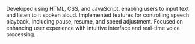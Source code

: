 Developed using HTML, CSS, and JavaScript, enabling users to input text and listen to it spoken aloud.
Implemented features for controlling speech playback, including pause, resume, and speed adjustment. 
Focused on enhancing user experience with intuitive interface and real-time voice processing.
